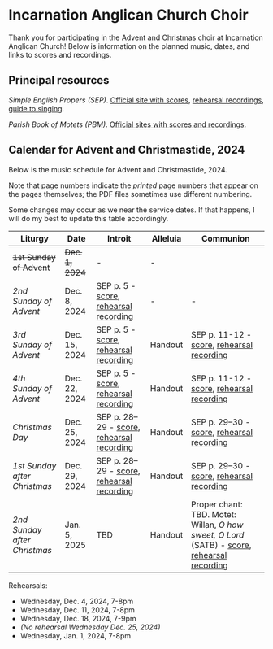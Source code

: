 # Incarnation Anglican Church Choir

Thank you for participating in the Advent and Christmas choir at Incarnation
Anglican Church! Below is information on the planned music, dates, and links to
scores and recordings.

## Principal resources

_Simple English Propers (SEP)_. [Official site with scores](https://churchmusicassociation.org/sep/), [rehearsal recordings](https://www.youtube.com/playlist?list=PLxbhZKZL8q5r6mJrDROL0Cchu9D-C2mKC), [guide to singing](https://media.churchmusicassociation.org/books/sep/094_SEP_Introduction.pdf).

_Parish Book of Motets (PBM)_. [Official sites with scores and recordings](https://churchmusicassociation.org/pbm1/).

## Calendar for Advent and Christmastide, 2024

Below is the music schedule for Advent and Christmastide, 2024.

Note that page numbers indicate the _printed_ page numbers that appear on the
pages themselves; the PDF files sometimes use different numbering.

Some changes may occur as we near the service dates. If that happens, I will do
my best to update this table accordingly.

Liturgy   | Date | Introit | Alleluia | Communion |
----------|------|---------|----------|-----------|
~~1st Sunday of Advent~~     | ~~Dec. 1, 2024~~ | - | - |
_2nd Sunday of Advent_       | Dec. 8, 2024     | SEP p. 5 - [score](https://churchmusicassociation.org/sep/), [rehearsal recording](https://www.youtube.com/watch?v=lE93Et2HAww&list=PLxbhZKZL8q5r6mJrDROL0Cchu9D-C2mKC&index=4&pp=iAQB8AUB) | - | - |
_3rd Sunday of Advent_       | Dec. 15, 2024    | SEP p. 5 - [score](https://churchmusicassociation.org/sep/), [rehearsal recording](https://www.youtube.com/watch?v=lE93Et2HAww&list=PLxbhZKZL8q5r6mJrDROL0Cchu9D-C2mKC&index=4&pp=iAQB8AUB) | Handout     | SEP p. 11-12 - [score](https://churchmusicassociation.org/sep/), [rehearsal recording](https://www.youtube.com/watch?v=ZMc2kLrO7b8&list=PLxbhZKZL8q5r6mJrDROL0Cchu9D-C2mKC) |
_4th Sunday of Advent_       | Dec. 22, 2024    | SEP p. 5 - [score](https://churchmusicassociation.org/sep/), [rehearsal recording](https://www.youtube.com/watch?v=lE93Et2HAww&list=PLxbhZKZL8q5r6mJrDROL0Cchu9D-C2mKC&index=4&pp=iAQB8AUB) | Handout     | SEP p. 11-12 - [score](https://churchmusicassociation.org/sep/), [rehearsal recording](https://www.youtube.com/watch?v=ZMc2kLrO7b8&list=PLxbhZKZL8q5r6mJrDROL0Cchu9D-C2mKC) |
_Christmas Day_              | Dec. 25, 2024    | SEP p. 28–29 - [score](https://churchmusicassociation.org/sep/), [rehearsal recording](https://www.youtube.com/watch?v=YnB1S-q2vuw&list=PLxbhZKZL8q5r6mJrDROL0Cchu9D-C2mKC&index=22&pp=iAQB8AUB) | Handout | SEP p. 29–30 - [score](https://churchmusicassociation.org/sep/), [rehearsal recording](https://www.youtube.com/watch?v=drj6w94BzfM&list=PLxbhZKZL8q5r6mJrDROL0Cchu9D-C2mKC&index=24) |
_1st Sunday after Christmas_ | Dec. 29, 2024    | SEP p. 28–29 - [score](https://churchmusicassociation.org/sep/), [rehearsal recording](https://www.youtube.com/watch?v=YnB1S-q2vuw&list=PLxbhZKZL8q5r6mJrDROL0Cchu9D-C2mKC&index=22&pp=iAQB8AUB) | Handout | SEP p. 29–30 - [score](https://churchmusicassociation.org/sep/), [rehearsal recording](https://www.youtube.com/watch?v=drj6w94BzfM&list=PLxbhZKZL8q5r6mJrDROL0Cchu9D-C2mKC&index=24) |
_2nd Sunday after Christmas_ | Jan. 5, 2025     | TBD | Handout      | Proper chant: TBD. Motet: Willan, _O how sweet, O Lord_ (SATB) - [score](https://www.churchmusicassociation.org/wp-content/uploads/2022/11/PBM_Healey_Willan_O_how_sweet_O_Lord.pdf), [rehearsal recording](https://churchmusicassociation.org/pbm4/#ohealeywillan) |

Rehearsals:
- Wednesday, Dec. 4, 2024, 7-8pm
- Wednesday, Dec. 11, 2024, 7-8pm
- Wednesday, Dec. 18, 2024, 7-9pm
- _(No rehearsal Wednesday Dec. 25, 2024)_
- Wednesday, Jan. 1, 2024, 7-8pm
